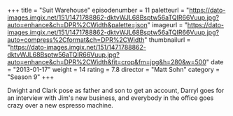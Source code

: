 +++
title = "Suit Warehouse"
episodenumber = 11
paletteurl = "https://dato-images.imgix.net/151/1471788862-dktvWJL68Bsptw56aTQIR66Vuup.jpg?auto=enhance&ch=DPR%2CWidth&palette=json"
imageurl = "https://dato-images.imgix.net/151/1471788862-dktvWJL68Bsptw56aTQIR66Vuup.jpg?auto=compress%2Cformat&ch=DPR%2CWidth"
thumbnailurl = "https://dato-images.imgix.net/151/1471788862-dktvWJL68Bsptw56aTQIR66Vuup.jpg?auto=enhance&ch=DPR%2CWidth&fit=crop&fm=jpg&h=280&w=500"
date = "2013-01-17"
weight = 14
rating = 7.8
director = "Matt Sohn"
category = "Season 9"
+++

Dwight and Clark pose as father and son to get an account, Darryl goes for an interview with Jim's new business, and everybody in the office goes crazy over a new espresso machine.